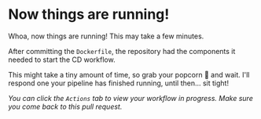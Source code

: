 # Now things are running!

Whoa, now things are running! This may take a few minutes.

After committing the `Dockerfile`, the repository had the components it needed to start the CD workflow.

This might take a tiny amount of time, so grab your popcorn 🍿 and wait. I'll respond one your pipeline has finished running, until then... sit tight!

_You can click the `Actions` tab to view your workflow in progress. Make sure you come back to this pull request._
